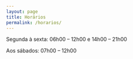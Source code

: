 ```yaml
---
layout: page
title: Horários
permalink: /horarios/
---
```


Segunda à sexta: 06h00 – 12h00 e 14h00 – 21h00

Aos sábados: 07h00 – 12h00
